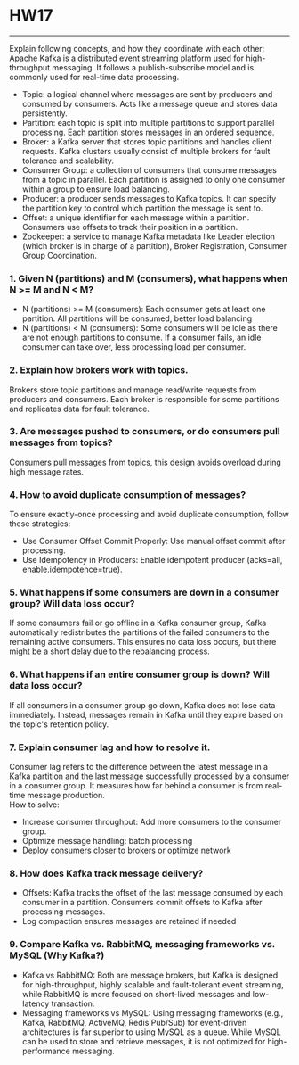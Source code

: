 # HW17 
____
Explain following concepts, and how they coordinate with each other:  
Apache Kafka is a distributed event streaming platform used for high-throughput messaging. It follows a publish-subscribe model and is commonly used for real-time data processing.
- Topic: a logical channel where messages are sent by producers and consumed by consumers. Acts like a message queue and stores data persistently.
- Partition: each topic is split into multiple partitions to support parallel processing. Each partition stores messages in an ordered sequence.
- Broker: a Kafka server that stores topic partitions and handles client requests. Kafka clusters usually consist of multiple brokers for fault tolerance and scalability.
- Consumer Group: a collection of consumers that consume messages from a topic in parallel. Each partition is assigned to only one consumer within a group to ensure load balancing.
- Producer: a producer sends messages to Kafka topics. It can specify the partition key to control which partition the message is sent to.
- Offset: a unique identifier for each message within a partition. Consumers use offsets to track their position in a partition.
- Zookeeper: a service to manage Kafka metadata like Leader election (which broker is in charge of a partition), Broker Registration, Consumer Group Coordination.

### 1. Given N (partitions) and M (consumers), what happens when N >= M and N < M?
- N (partitions) >= M (consumers): Each consumer gets at least one partition. All partitions will be consumed, better load balancing
- N (partitions) < M (consumers): Some consumers will be idle as there are not enough partitions to consume. If a consumer fails, an idle consumer can take over, less processing load per consumer.

### 2. Explain how brokers work with topics.
Brokers store topic partitions and manage read/write requests from producers and consumers. Each broker is responsible for some partitions and replicates data for fault tolerance.

### 3. Are messages pushed to consumers, or do consumers pull messages from topics?
Consumers pull messages from topics, this design avoids overload during high message rates.

### 4. How to avoid duplicate consumption of messages?
To ensure exactly-once processing and avoid duplicate consumption, follow these strategies:
- Use Consumer Offset Commit Properly: Use manual offset commit after processing.
- Use Idempotency in Producers: Enable idempotent producer (acks=all, enable.idempotence=true).

### 5. What happens if some consumers are down in a consumer group? Will data loss occur?
If some consumers fail or go offline in a Kafka consumer group, Kafka automatically redistributes the partitions of the failed consumers to the remaining active consumers. This ensures no data loss occurs, but there might be a short delay due to the rebalancing process.

### 6. What happens if an entire consumer group is down? Will data loss occur?
If all consumers in a consumer group go down, Kafka does not lose data immediately. Instead, messages remain in Kafka until they expire based on the topic's retention policy.

### 7. Explain consumer lag and how to resolve it.
Consumer lag refers to the difference between the latest message in a Kafka partition and the last message successfully processed by a consumer in a consumer group. It measures how far behind a consumer is from real-time message production.  
How to solve:
- Increase consumer throughput: Add more consumers to the consumer group.
- Optimize message handling: batch processing
- Deploy consumers closer to brokers or optimize network

### 8. How does Kafka track message delivery?
- Offsets: Kafka tracks the offset of the last message consumed by each consumer in a partition. Consumers commit offsets to Kafka after processing messages.
- Log compaction ensures messages are retained if needed

### 9. Compare Kafka vs. RabbitMQ, messaging frameworks vs. MySQL (Why Kafka?)
- Kafka vs RabbitMQ: Both are message brokers, but Kafka is designed for high-throughput, highly scalable and fault-tolerant event streaming, while RabbitMQ is more focused on short-lived messages and low-latency transaction.
- Messaging frameworks vs MySQL: Using messaging frameworks (e.g., Kafka, RabbitMQ, ActiveMQ, Redis Pub/Sub) for event-driven architectures is far superior to using MySQL as a queue. While MySQL can be used to store and retrieve messages, it is not optimized for high-performance messaging.






















